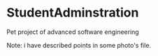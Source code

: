 # StudentAdminstration
Pet project of advanced software engineering

Note: i have described points in some photo's file.


